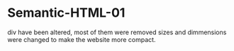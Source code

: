 # Semantic-HTML-01
div have been altered, most of them were removed 
sizes and dimmensions were changed to make the website more compact.
